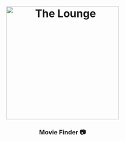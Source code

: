 <h1 align="center">
	<img
		width="300"
		alt="The Lounge"
		src="https://live.staticflickr.com/65535/53047570972_953a5fe371_m.jpg">
</h1>


<h3 align="center">
	Movie Finder  📷
</h3>
